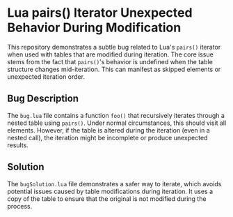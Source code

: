 # Lua pairs() Iterator Unexpected Behavior During Modification

This repository demonstrates a subtle bug related to Lua's `pairs()` iterator when used with tables that are modified during iteration.  The core issue stems from the fact that `pairs()`'s behavior is undefined when the table structure changes mid-iteration.  This can manifest as skipped elements or unexpected iteration order.

## Bug Description
The `bug.lua` file contains a function `foo()` that recursively iterates through a nested table using `pairs()`.  Under normal circumstances, this should visit all elements. However, if the table is altered during the iteration (even in a nested call), the iteration might be incomplete or produce unexpected results.

## Solution
The `bugSolution.lua` file demonstrates a safer way to iterate, which avoids potential issues caused by table modifications during iteration. It uses a copy of the table to ensure that the original is not modified during the process.